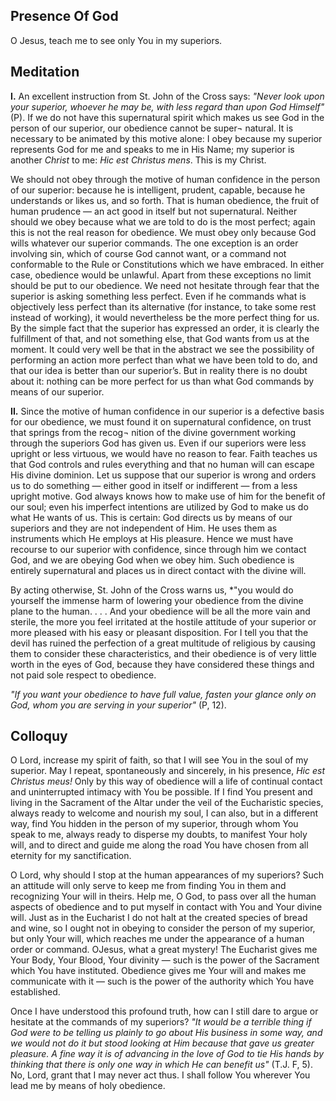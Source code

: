 ## Presence Of God

O Jesus, teach me to see only You in my superiors.

## Meditation

**I.** An excellent instruction from St. John of the Cross says: *"Never look upon your superior, whoever he may be, with less regard than upon God Himself"* (P). If we do not have this supernatural spirit which makes us see God in the person of our superior, our obedience cannot be super¬ natural. It is necessary to be animated by this motive alone: I obey because my superior represents God for me and speaks to me in His Name; my superior is another *Christ* to me: *Hic est Christus mens*. This is my Christ.

We should not obey through the motive of human confidence in the person of our superior: because he is intelligent, prudent, capable, because he understands or likes us, and so forth. That is human obedience, the fruit of human prudence — an act good in itself but not supernatural. Neither should we obey because what we are told to do is the most perfect; again this is not the real reason for obedience. We must obey only because God wills whatever our superior commands. The one exception is an order involving sin, which of course God cannot want, or a command not conformable to the Rule or Constitutions which we have embraced. In either case, obedience would be unlawful. Apart from these exceptions no limit should be put to our obedience. We need not hesitate through fear that the superior is asking something less perfect. Even if he commands what is objectively less perfect than its alternative (for instance, to take some rest instead of working), it would nevertheless be the more perfect thing for us. By the simple fact that the superior has expressed an order, it is clearly the fulfillment of that, and not something else, that God wants from us at the moment. It could very well be that in the abstract we see the possibility of performing an action more perfect than what we have been told to do, and that our idea is better than our superior’s. But in reality there is no doubt about it: nothing can be more perfect for us than what God commands by means of our superior.

**II.** Since the motive of human confidence in our superior is a defective basis for our obedience, we must found it on supernatural confidence, on trust that springs from the recog¬ nition of the divine government working through the superiors God has given us. Even if our superiors were less upright or less virtuous, we would have no reason to fear. Faith teaches us that God controls and rules everything and that no human will can escape His divine dominion. Let us suppose that our superior is wrong and orders us to do something — either good in itself or indifferent — from a less upright motive. God always knows how to make use of him for the benefit of our soul; even his imperfect intentions are utilized by God to make us do what He wants of us. This is certain: God directs us by means of our superiors and they are not independent of Him. He uses them as instruments which He employs at His pleasure. Hence we must have recourse to our superior with confidence, since through him we contact God, and we are obeying God when we obey him. Such obedience is entirely supernatural and places us in direct contact with the divine will.

By acting otherwise, St. John of the Cross warns us, *"you would do yourself the immense harm of lowering your obedience from the divine plane to the human. . . . And your obedience will be all the more vain and sterile, the more you feel irritated at the hostile attitude of your superior or more pleased with his easy or pleasant disposition. For I tell you that the devil has ruined the perfection of a great multitude of religious by causing them to consider these characteristics, and their obedience is of very little worth in the eyes of God, because they have considered these things and not paid sole respect to obedience.

*"If you want your obedience to have full value, fasten your glance only on God, whom you are serving in your superior"* (P, 12).

## Colloquy

O Lord, increase my spirit of faith, so that I will see You in the soul of my superior. May I repeat, spontaneously and sincerely, in his presence, *Hic est Christus meus!* Only by this way of obedience will a life of continual contact and uninterrupted intimacy with You be possible. If I find You present and living in the Sacrament of the Altar under the veil of the Eucharistic species, always ready to welcome and nourish my soul, I can also, but in a different way, find You hidden in the person of my superior, through whom You speak to me, always ready to disperse my doubts, to manifest Your holy will, and to direct and guide me along the road You have chosen from all eternity for my sanctification.

O Lord, why should I stop at the human appearances of my superiors? Such an attitude will only serve to keep me from finding You in them and recognizing Your will in theirs. Help me, O God, to pass over all the human aspects of obedience and to put myself in contact with You and Your divine will. Just as in the Eucharist I do not halt at the created species of bread and wine, so I ought not in obeying to consider the person of my superior, but only Your will, which reaches me under the appearance of a human order or command. OJesus, what a great mystery! The Eucharist gives me Your Body, Your Blood, Your divinity — such is the power of the Sacrament which You have instituted. Obedience gives me Your will and makes me communicate with it — such is the power of the authority which You have established.

Once I have understood this profound truth, how can I still dare to argue or hesitate at the commands of my superiors? *"It would be a terrible thing if God were to be telling us plainly to go about His business in some way, and we would not do it but stood looking at Him because that gave us greater pleasure. A fine way it is of advancing in the love of God to tie His hands by thinking that there is only one way in which He can benefit us"* (T.J. F, 5). No, Lord, grant that I may never act thus. I shall follow You wherever You lead me by means of holy obedience.



